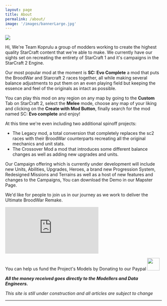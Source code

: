 ```yaml
---
layout: page
title: About
permalink: /about/
image: '/images/bannerLarge.jpg'
---
```


![]({{site.baseurl}}/images/KopruluLogoProject.png)

Hi, We're Team Koprulu a group of modders working to create the highest quality StarCraft content that we're able to make. We currently have our sights set on recreating the entirety of StarCraft 1 and it's campaigns in the StarCraft 2 Engine.

Our most popular mod at the moment is **SC: Evo Complete** a mod that puts the BroodWar and Starcraft 2 races together, all while making several balance adjustments to put them on an even playing field but keeping the essence and feel of the originals as intact as possible.

You can play this mod on any region on any map by going to the **Custom** Tab on StarCraft 2, select the **Melee** mode, choose any map of your liking and clicking on the **Create with Mod Button**, finally search for the mod named SC: **Evo complete** and enjoy!

At this time we're even including two additional spinoff projects:
* The Legacy mod, a total conversion that completely replaces the sc2 races with their BroodWar counterparts recreating all the original mechanics and unit stats.
* The Crossover Mod a mod that introduces some different balance changes as well as adding new upgrades and units.

Our Campaign offering which is currently under development will include new Units, Abilities, Upgrades, Heroes, a brand new Progression System, Redesigned Missions and Terrains as well as a host of new features and changes to the Campaigns, You can download the Demo in our Mapster Page. 

We'd like for people to join us in our journey as we work to deliver the Ultimate BroodWar Remake.

<iframe src="https://www.youtube.com/embed/fjIEpeKHqSk?si=OiLK8TTFEoipDjAX" frameborder="0" allowfullscreen></iframe>




You can help us fund the Project's Models by Donating to our Paypal
<a href="https://www.paypal.com/donate/?hosted_button_id=8FVGCCQ68F8A4"><img src="{{site.baseurl}}/images/blue.png" height="40"></a> 

**_All the money received goes directly to the Modellers and Data Engineers._**

_This site is still under construction and all articles are subject to change_
<hr>